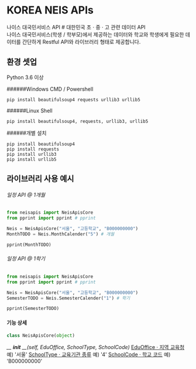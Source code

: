 # KOREA NEIS APIs   
나이스 대국민서비스 API # 대한민국 초 · 중 · 고 관련 데이터 API  
나이스 대국민서비스(학생 / 학부모)에서 제공하는 데이터와 학교와 학생에게 필요한 데이터를 간단하게 Restful API와 라이브러리 형태로 제공합니다.

## 환경 셋업
Python 3.6 이상  

######Windows CMD / Powershell
```shell
pip install beautifulsoup4 requests urllib3 urllib5
```

######Linux Shell
```shell
pip install beautifulsoup4, requests, urllib3, urllib5
```

######개별 설치
```shell
pip install beautifulsoup4
pip install requests
pip install urllib3
pip install urllib5
```

## 라이브러리 사용 예시
###### 일정 API @ 1개월
```python
from neisapis import NeisApisCore
from pprint import pprint # pprint

Neis = NeisApisCore("서울", "고등학교", "B000000000")
MonthTODO = Neis.MonthCalender("5") # 개월

pprint(MonthTODO)
```

###### 일정 API @ 1학기
```python
from neisapis import NeisApisCore
from pprint import pprint # pprint

Neis = NeisApisCore("서울", "고등학교", "B000000000")
SemesterTODO = Neis.SemesterCalender("1") # 학기

pprint(SemesterTODO)
```
#### 기능 상세
```python
class NeisApisCore(object)
```
*__ __init__ __(self, EduOffice, SchoolType, SchoolCode)*
[EduOffice · 지역 교육청]() 예) '서울'
[SchoolType · 교육기관 종류]() 예) '4'
[SchoolCode · 학교 코드]() 예) 'B000000000'
